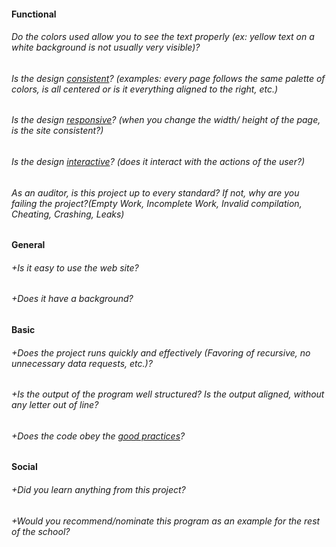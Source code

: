 #### Functional

###### Do the colors used allow you to see the text properly (ex: yellow text on a white background is not usually very visible)?

###### Is the design [consistent](https://digitalcommunications.wp.st-andrews.ac.uk/2016/04/07/why-is-consistency-important-in-web-design/)? (examples: every page follows the same palette of colors, is all centered or is it everything aligned to the right, etc.)

###### Is the design [responsive](https://smallbiztrends.com/2013/05/what-is-responsive-web-design.html)? (when you change the width/ height of the page, is the site consistent?)

###### Is the design [interactive](https://en.m.wikipedia.org/wiki/Interactive_design)? (does it interact with the actions of the user?)

###### As an auditor, is this project up to every standard? If not, why are you failing the project?(Empty Work, Incomplete Work, Invalid compilation, Cheating, Crashing, Leaks)

#### General

###### +Is it easy to use the web site?

###### +Does it have a background?

#### Basic

###### +Does the project runs quickly and effectively (Favoring of recursive, no unnecessary data requests, etc.)?

###### +Is the output of the program well structured? Is the output aligned, without any letter out of line?

###### +Does the code obey the [good practices](../../../good-practices/README.md)?

#### Social

###### +Did you learn anything from this project?

###### +Would you recommend/nominate this program as an example for the rest of the school?
